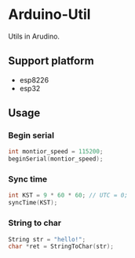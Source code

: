 # Arduino-Util

Utils in Arudino.

## Support platform

- esp8226
- esp32

## Usage

### Begin serial

```cpp
int montior_speed = 115200;
beginSerial(montior_speed);
```

### Sync time

```cpp
int KST = 9 * 60 * 60; // UTC = 0;
syncTime(KST);
```

### String to char

```cpp
String str = "hello!";
char *ret = StringToChar(str);
```

